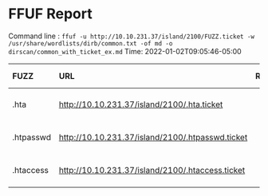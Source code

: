 # FFUF Report

  Command line : `ffuf -u http://10.10.231.37/island/2100/FUZZ.ticket -w /usr/share/wordlists/dirb/common.txt -of md -o dirscan/common_with_ticket_ex.md`
  Time: 2022-01-02T09:05:46-05:00

  | FUZZ | URL | Redirectlocation | Position | Status Code | Content Length | Content Words | Content Lines | Content Type | ResultFile |
  | :- | :-- | :--------------- | :---- | :------- | :---------- | :------------- | :------------ | :--------- | :----------- |
  | .hta | http://10.10.231.37/island/2100/.hta.ticket |  | 11 | 403 | 199 | 14 | 8 | text/html; charset=iso-8859-1 |  |
  | .htpasswd | http://10.10.231.37/island/2100/.htpasswd.ticket |  | 13 | 403 | 199 | 14 | 8 | text/html; charset=iso-8859-1 |  |
  | .htaccess | http://10.10.231.37/island/2100/.htaccess.ticket |  | 12 | 403 | 199 | 14 | 8 | text/html; charset=iso-8859-1 |  |
  